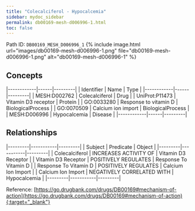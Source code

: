 ```yaml
---
title: "Colecalciferol - Hypocalcemia"
sidebar: mydoc_sidebar
permalink: db00169-mesh-d006996-1.html
toc: false 
---
```



Path ID: `DB00169_MESH_D006996_1`
{% include image.html url="images/db00169-mesh-d006996-1.png" file="db00169-mesh-d006996-1.png" alt="db00169-mesh-d006996-1" %}

## Concepts

|------------|------|---------|
| Identifier | Name | Type    |
|------------|------|---------|
| MESH:D002762 | Colecalciferol | Drug |
| UniProt:P11473 | Vitamin D3 receptor | Protein |
| GO:0033280 | Response to vitamin D | BiologicalProcess |
| GO:0070509 | Calcium ion import | BiologicalProcess |
| MESH:D006996 | Hypocalcemia | Disease |
|------------|------|---------|

## Relationships

|---------|-----------|---------|
| Subject | Predicate | Object  |
|---------|-----------|---------|
| Colecalciferol | INCREASES ACTIVITY OF | Vitamin D3 Receptor |
| Vitamin D3 Receptor | POSITIVELY REGULATES | Response To Vitamin D |
| Response To Vitamin D | POSITIVELY REGULATES | Calcium Ion Import |
| Calcium Ion Import | NEGATIVELY CORRELATED WITH | Hypocalcemia |
|---------|-----------|---------|

Reference: [https://go.drugbank.com/drugs/DB00169#mechanism-of-action](https://go.drugbank.com/drugs/DB00169#mechanism-of-action){:target="_blank"}